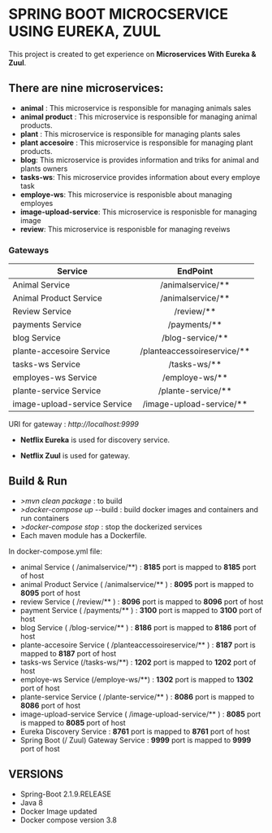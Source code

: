 # SPRING BOOT MICROCSERVICE USING EUREKA, ZUUL
 
This project is created to get experience on **Microservices With Eureka & Zuul**.


## There are nine microservices:
 
- **animal** : This microservice is responsible for managing animals sales
- **animal product** : This microservice is responsible for managing animal products.
- **plant** : This microservice is responsible for managing plants sales
- **plant accesoire** : This microservice is responsible for managing plant products.
- **blog**: This microservice is provides information and triks for animal and plants owners
- **tasks-ws**: This microservice  provides information about every employe task
- **employe-ws**: This microservice  is responisble about managing employes
- **image-upload-service**: This microservice is responisble for managing image
- **review**: This microservice is responisble for managing reveiws



 
 

### Gateways ###
 
| Service                      | EndPoint                                  |
| -----------------------------| :---------------------------------------: |
| Animal Service               |  /animalservice/**                        |
| Animal Product Service       |  /animalservice/**                        |
| Review Service               |  /review/**                               |
| payments Service             | /payments/**             |
| blog Service                 | /blog-service/**             |
| plante-accesoire Service     |  /planteaccessoireservice/**                  |
| tasks-ws Service             | /tasks-ws/**  |
| employes-ws Service          | /employe-ws/**  |
| plante-service Service       |/plante-service/**  |
| image-upload-service Service | /image-upload-service/**  |


 
URI for gateway : *http://localhost:9999*
  
- **Netflix Eureka** is used for discovery service.
 
- **Netflix Zuul** is used for gateway.
 
 
## Build & Run
 
- *>mvn clean package* : to build
- *>docker-compose up* --build : build docker images and containers and run containers
- *>docker-compose stop* : stop the dockerized services
- Each maven module has a Dockerfile.
 
In docker-compose.yml file:
 

 
- animal Service ( /animalservice/**) : **8185** port is mapped to **8185** port of host 
- animal Product Service (  /animalservice/** ) : **8095** port is mapped to **8095** port of host  
- review Service ( /review/** ) : **8096** port is mapped to **8096** port of host
- payment Service ( /payments/** )  :  **3100** port is mapped to **3100** port of host
- blog Service ( /blog-service/** ) : **8186** port is mapped to **8186** port of host
- plante-accesoire Service ( /planteaccessoireservice/** ) : **8187** port is mapped to **8187** port of host
- tasks-ws Service  (/tasks-ws/**) : **1202** port is mapped to **1202** port of host
- employe-ws Service (/employe-ws/**) : **1302** port is mapped to **1302** port of host
- plante-service Service ( /plante-service/** ) : **8086** port is mapped to **8086** port of host
- image-upload-service Service ( /image-upload-service/** ) : **8085** port is mapped to **8085** port of host
- Eureka Discovery Service : **__8761__** port is mapped to **__8761__** port of host
- Spring Boot (/ Zuul) Gateway Service : **9999** port is mapped to **9999** port of host



## VERSIONS
  
- Spring-Boot 2.1.9.RELEASE
- Java 8
- Docker Image updated
- Docker compose version 3.8 



